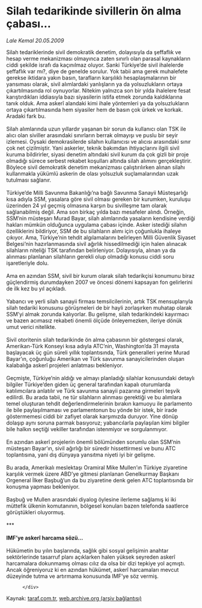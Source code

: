 # Silah tedarikinde sivillerin ön alma çabası...

*Lale Kemal 20.05.2009*

<div class="yazi">Silah tedariklerinde sivil demokratik denetim, dolayısıyla da şeffaflık ve hesap verme mekanizması olmayınca zaten sınırlı olan parasal kaynakların ciddi şekilde israfı da kaçınılmaz oluyor. Sanki Türkiye’de sivil ihalelerde şeffaflık var mı?, diye de genelde sorulur. Yok tabii ama gerek muhalefete gerekse iktidara yakın basın, tarafların karşılıklı hesaplaşmalarının bir yansıması olarak, sivil alımlardaki yanlışların ya da yolsuzlukların ortaya çıkartılmasında rol oynuyorlar. Nitekim yalnızca son bir yılda ihalelere fesat karıştırdıkları iddiasıyla bazı siyasilerin istifa etmek zorunda kaldıklarına tanık olduk. Ama askerî alandaki kimi ihale yöntemleri ya da yolsuzlukların ortaya çıkartılmasında hem siyasiler hem de basın çok ürkek ve korkak. Aradaki fark bu. <br/><br/>Silah alımlarında uzun yıllardır yaşanan bir sorun da kullanıcı olan TSK ile alıcı olan siviller arasındaki sınırların berrak olmayışı ve puslu bir seyir izlemesi. Oysaki demokrasilerde silahın kullanıcısı ve alıcısı arasındaki sınır çok net çizilmiştir. Yani askerler, teknik bakımdan ihtiyaçlarını ilgili sivil kuruma bildirirler, siyasi denetim altındaki sivil kurum da çok gizli bir proje olmadığı sürece serbest rekabet koşulları altında silah alımını gerçekleştirir. Böylece sivil demokratik denetim mekanizması çalıştırılırken alınan silahı kullanmakla yükümlü askerin de olası yolsuzluk suçlamalarından uzak tutulması sağlanır. <br/><br/>Türkiye’de Milli Savunma Bakanlığı’na bağlı Savunma Sanayii Müsteşarlığı kısa adıyla SSM, yasalara göre sivil olması gereken bir kurumken, kuruluşu üzerinden 24 yıl geçmiş olmasına karşın bu sivilleşme tam olarak sağlanabilmiş değil. Ama son birkaç yılda bazı mesafeler alındı. Örneğin, SSM’nin müsteşarı Murad Bayar, silah alımlarında yasaların kendisine verdiği hakları mümkün olduğunca uygulama çabası içinde. Asker istediği silahın özelliklerini bildiriyor, SSM de bu silahların alımı için çoğunlukla ihaleye çıkıyor. Ama, Türkiye’nin tehdit algılamalarını belirleyen Milli Güvenlik Siyaset Belgesi’nin hazırlanmasında sivil ağırlık hissedilmediği için halen alınacak silahların niteliği TSK tarafından belirleniyor. Dolayısıyla, alınan ya da alınması planlanan silahların gerekli olup olmadığı konusu ciddi soru işaretleriyle dolu. <br/><br/>Ama en azından SSM, sivil bir kurum olarak silah tedarikçisi konumunu biraz güçlendirmiş durumdayken 2007 ve öncesi dönemi kapsayan fon gelirlerini de ilk kez bu yıl açıkladı. <br/><br/>Yabancı ve yerli silah sanayii firması temsilcilerinin, artık TSK mensuplarıyla silah tedariki konusunu görüşmeleri de bir hayli zorlaşırken muhatap olarak SSM’yi almak zorunda kalıyorlar. Bu gelişme, silah tedarikindeki kayırmacı ve bazen acımasız rekabeti önemli ölçüde önleyemezken, ileriye dönük umut verici nitelikte. <br/><br/>Sivil otoritenin silah tedarikinde ön alma çabasının bir göstergesi olarak, Amerikan-Türk Konseyi kısa adıyla ATC’nin, Washington’da 31 mayısta başlayacak üç gün süreli yıllık toplantısında, Türk generalleri yerine Murad Bayar’ın, çoğunluğu Amerikan ve Türk savunma sanayicilerinden oluşan kalabalığa askerî projeleri anlatması bekleniyor. <br/><br/>Geçmişte, Türkiye’nin aldığı ve almayı planladığı silahlar konusundaki detaylı bilgiler Türkiye’den giden üç general tarafından kapalı oturumlarda katılımcılara anlatılır ve Türk savunma sanayii pazarına girmeleri teşvik edilirdi. Bu arada tabii, ne tür silahların alınması gerektiği ve bu alımlara temel oluşturan tehdit değerlendirmelerinin bırakın kamuoyu ile parlamento ile bile paylaşılmaması ve parlamentonun bu yönde bir istek, bir irade göstermemesi ciddi bir zafiyet olarak karşımızda duruyor. Yine dönüp dolaşıp aynı soruna parmak basıyoruz; yabancılarla paylaşılan kimi bilgiler bile halkın seçtiği vekiller tarafından istenmiyor ve sorgulanmıyor. <br/><br/>En azından askerî projelerin önemli bölümünden sorumlu olan SSM’nin müsteşarı Bayar’ın, sivil ağırlığı bir süredir hissettirmesi ve bunu ATC toplantısına, yani dış dünyaya yansıtma niyeti iyi bir gelişme. <br/><br/>Bu arada, Amerikalı meslektaşı Oramiral Mike Mullen’ın Türkiye ziyaretine karşılık vermek üzere ABD’ye gitmesi planlanan Genelkurmay Başkanı Orgeneral İlker Başbuğ’un da bu ziyaretine denk gelen ATC toplantısında bir konuşma yapması bekleniyor. <br/><br/>Başbuğ ve Mullen arasındaki diyalog öylesine ilerleme sağlamış ki iki müttefik ülkenin komutanının, bölgesel konuları bazen telefonda saatlerce görüştükleri oluyormuş. <br/><br/>*** <br/><br/><strong>IMF’ye askerî harcama sözü... <br/></strong><br/>Hükümetin bu yılın başlarında, sağlık gibi sosyal gelişimin anahtar sektörlerinde tasarruf planı açıklarken halen yüksek seyreden askerî harcamalara dokunmamış olması cılız da olsa bir dizi tepkiye yol açmıştı. Ancak öğreniyoruz ki en azından hükümet, askerî harcamaları mevcut düzeyinde tutma ve artırmama konusunda IMF’ye söz vermiş. 
                                    
          
          
          
          </div>

Kaynak: [taraf.com.tr](http://www.taraf.com.tr/lale-kemal/makale-silah-tedarikinde-sivillerin-on-alma-cabasi.htm), [web.archive.org (arşiv bağlantısı)](http://web.archive.org/web/20130815085906/http://www.taraf.com.tr/lale-kemal/makale-silah-tedarikinde-sivillerin-on-alma-cabasi.htm)
